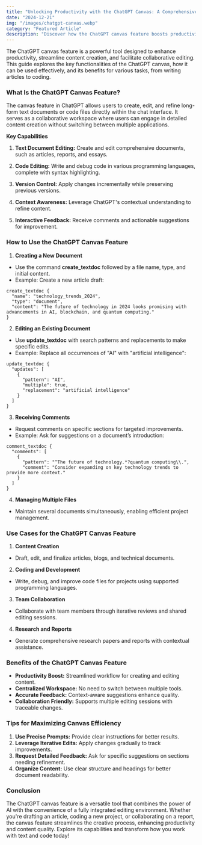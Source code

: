 ```yaml
---
title: "Unlocking Productivity with the ChatGPT Canvas: A Comprehensive Guide"
date: "2024-12-21"
img: "/images/chatgpt-canvas.webp"
category: "Featured Article"
description: "Discover how the ChatGPT canvas feature boosts productivity through seamless content creation, collaborative editing, and powerful AI-driven enhancements."
---
```


The ChatGPT canvas feature is a powerful tool designed to enhance productivity, streamline content creation, and facilitate collaborative editing. This guide explores the key functionalities of the ChatGPT canvas, how it can be used effectively, and its benefits for various tasks, from writing articles to coding.

### What Is the ChatGPT Canvas Feature?

The canvas feature in ChatGPT allows users to create, edit, and refine long-form text documents or code files directly within the chat interface. It serves as a collaborative workspace where users can engage in detailed content creation without switching between multiple applications.

**Key Capabilities**

1. **Text Document Editing:** Create and edit comprehensive documents, such as articles, reports, and essays.

2. **Code Editing:** Write and debug code in various programming languages, complete with syntax highlighting.

3. **Version Control:** Apply changes incrementally while preserving previous versions.

4. **Context Awareness:** Leverage ChatGPT's contextual understanding to refine content.

5. **Interactive Feedback:** Receive comments and actionable suggestions for improvement.

### How to Use the ChatGPT Canvas Feature

1. **Creating a New Document**

- Use the command **create_textdoc** followed by a file name, type, and initial content.
- Example: Create a new article draft:

```
create_textdoc {
  "name": "technology_trends_2024",
  "type": "document",
  "content": "The future of technology in 2024 looks promising with advancements in AI, blockchain, and quantum computing."
}
```

2. **Editing an Existing Document**

- Use **update_textdoc** with search patterns and replacements to make specific edits.
- Example: Replace all occurrences of "AI" with "artificial intelligence":

```
update_textdoc {
  "updates": [
    {
      "pattern": "AI",
      "multiple": true,
      "replacement": "artificial intelligence"
    }
  ]
}
```

3. **Receiving Comments**

- Request comments on specific sections for targeted improvements.
- Example: Ask for suggestions on a document’s introduction:

```
comment_textdoc {
  "comments": [
    {
      "pattern": "^The future of technology.*?quantum computing\\.",
      "comment": "Consider expanding on key technology trends to provide more context."
    }
  ]
}
```

4. **Managing Multiple Files**

- Maintain several documents simultaneously, enabling efficient project management.

### Use Cases for the ChatGPT Canvas Feature

1. **Content Creation**

- Draft, edit, and finalize articles, blogs, and technical documents.

2. **Coding and Development**

- Write, debug, and improve code files for projects using supported programming languages.

3. **Team Collaboration**

- Collaborate with team members through iterative reviews and shared editing sessions.

4. **Research and Reports**

- Generate comprehensive research papers and reports with contextual assistance.

### Benefits of the ChatGPT Canvas Feature

- **Productivity Boost:** Streamlined workflow for creating and editing content.
- **Centralized Workspace:** No need to switch between multiple tools.
- **Accurate Feedback:** Context-aware suggestions enhance quality.
- **Collaboration Friendly:** Supports multiple editing sessions with traceable changes.

### Tips for Maximizing Canvas Efficiency

1. **Use Precise Prompts:** Provide clear instructions for better results.
2. **Leverage Iterative Edits:** Apply changes gradually to track improvements.
3. **Request Detailed Feedback:** Ask for specific suggestions on sections needing refinement.
4. **Organize Content:** Use clear structure and headings for better document readability.

### Conclusion

The ChatGPT canvas feature is a versatile tool that combines the power of AI with the convenience of a fully integrated editing environment. Whether you're drafting an article, coding a new project, or collaborating on a report, the canvas feature streamlines the creative process, enhancing productivity and content quality. Explore its capabilities and transform how you work with text and code today!
